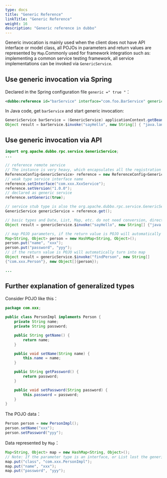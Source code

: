 ```yaml
---
type: docs
title: "Generic Reference"
linkTitle: "Generic Reference"
weight: 16
description: "Generic reference in dubbo"
---
```


Generic invocation is mainly used when the client does not have API interface or model class,  all POJOs in parameters and return values are represented by `Map`.Commonly used for framework integration such as: implementing a common service testing framework, all service implementations can be invoked via `GenericService`.

## Use generic invocation via Spring

Declared in the Spring configuration file `generic =" true "`：

```xml
<dubbo:reference id="barService" interface="com.foo.BarService" generic="true" />
```

In Java code, get `barService` and start generic invocation:

```java
GenericService barService = (GenericService) applicationContext.getBean("barService");
Object result = barService.$invoke("sayHello", new String[] { "java.lang.String" }, new Object[] { "World" });
```

## Use generic invocation via API

```java
import org.apache.dubbo.rpc.service.GenericService;
...

// reference remote service
// The instance is very heavy, which encapsulates all the registration center and service provider connection, please cache
ReferenceConfig<GenericService> reference = new ReferenceConfig<GenericService>();
// weak type service interface name
reference.setInterface("com.xxx.XxxService");  
reference.setVersion("1.0.0");
// declared as generic service
reference.setGeneric(true);  

// service stub type is also the org.apache.dubbo.rpc.service.GenericService
GenericService genericService = reference.get();

// basic types and Date, List, Map, etc. do not need conversion, direct use them
Object result = genericService.$invoke("sayHello", new String[] {"java.lang.String"}, new Object[] {"world"});

// map POJO parameters, if the return value is POJO will automatically turn into map
Map<String, Object> person = new HashMap<String, Object>();
person.put("name", "xxx");
person.put("password", "yyy");
// if the return value is POJO will automatically turn into map
Object result = genericService.$invoke("findPerson", new String[]
{"com.xxx.Person"}, new Object[]{person});

...
```

## Further explanation of generalized types

Consider POJO like this：

```java
package com.xxx;

public class PersonImpl implements Person {
    private String name;
    private String password;

    public String getName() {
        return name;
    }

    public void setName(String name) {
        this.name = name;
    }

    public String getPassword() {
        return password;
    }

    public void setPassword(String password) {
        this.password = password;
    }
}
```

The POJO data：

```java
Person person = new PersonImpl();
person.setName("xxx");
person.setPassword("yyy");
```

Data represented by `Map`：

```java
Map<String, Object> map = new HashMap<String, Object>();
// Note: If the parameter type is an interface, or List lost the generic class, you can specify the type of the class attribute
map.put("class", "com.xxx.PersonImpl");
map.put("name", "xxx");
map.put("password", "yyy");
```

